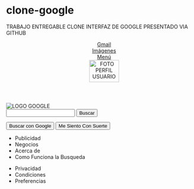# clone-google
TRABAJO ENTREGABLE CLONE INTERFAZ DE GOOGLE PRESENTADO VIA GITHUB
<!DOCTYPE html>
<html lang="en">
<head>
    <meta charset="UTF-8">
    <meta http-equiv="X-UA-Compatible" content="IE=edge">
    <meta name="viewport" content="width=device-width, initial-scale=1.0">
    <title>INTERFAZ DE GOOGLE YENNI BARRETO</title>
    <link rel="stylesheet" href="ESTILOS2.css">
</head>
<body>
        <header> 
            <nav>
                <ul class="nav-1" type="none">
                    <li> <a href="">Gmail</a>
                    </li>
                    <li>
                        <a href="">Imágenes</a>
                    </li>
                    <li> <a href="">Menú</a>
                    </li>         
                    <img class="img-1"
                    src="FOTOS\rock-n-roll-monkey-FTfjMijq-Ws-unsplash.jpg" alt="FOTO PERFIL USUARIO"
    width="80px" height="60px">
                </li>           
                            </ul>                 
            </nav>                
</header>
<main>
    <section class="main-logo">
        <img src="FOTOS\googlelogo_color_272x92dp.png" alt="LOGO GOOGLE">    
        </section>
        <section class="main-input">
                    <form>
                        <input type="text">
                        <input type="submit" value="Buscar"/>
                    </form>                    
            </div>
        </section>
        <section class="main-buttons">
            <div>
                <button>Buscar con Google</button>
                <button>Me Siento Con Suerte</button>
            </div>
        </section>
</main>
<footer> 
    <ul class="footer-letf">
        <li>
        Publicidad 
    </li>
    <li>
        Negocios  
    </li>
    <li>
        Acerca de 
    </li>
    <li>
        Como Funciona la Busqueda    
    </li>
    </ul> 
    <ul class="footer-right">
        <li>
        Privacidad  
    </li>
    <li>
        Condiciones
    </li>
    <li>
        Preferencias 
    </li>
    </ul> 
</footer>
</body>
</html> 
